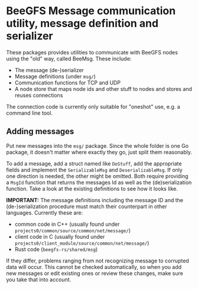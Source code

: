 # BeeGFS Message communication utility, message definition and serializer

These packages provides utilities to communicate with BeeGFS nodes using the "old" way, called BeeMsg. These include:
* The message (de-)serializer
* Message definitions (under `msg/`)
* Communication functions for TCP and UDP
* A node store that maps node ids and other stuff to nodes and stores and reuses connections

The connection code is currently only suitable for "oneshot" use, e.g. a command line tool.

## Adding messages
Put new messages into the `msg/` package. Since the whole folder is one Go package, it doesn't
matter where exactly they go, just split them reasonably.

To add a message, add a struct named like `DoStuff`, add the appropriate fields and implement the
`SerializableMsg` and `DeserializableMsg`. If only one direction is needed, the other might be
omitted. Both require providing a `MsgId` function that returns the messages Id as well as the
(de)serialization function. Take a look at the existing definitions to see how it looks like.

**IMPORTANT:** The message definitions including the message ID and the (de-)serialization procedure must
match their counterpart in other languages. Currently these are:

* common code in C++ (usually found under `projects0/common/source/common/net/message/`)
* client code in C (usually found under `projects0/client_module/source/common/net/message/`)
* Rust code (`beegfs-rs/shared/msg`)

If they differ, problems ranging from not recognizing message to corrupted data will occur. This
cannot be checked automatically, so when you add new messages or edit existing ones or review these
changes, make sure you take that into account.
